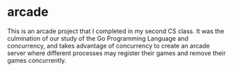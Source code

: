 # arcade

This is an arcade project that I completed in my second CS class. It was the culmination of our study of the Go Programming Language and concurrency, and takes advantage of concurrency to create an arcade server where different processes may register their games and remove their games concurrently.
